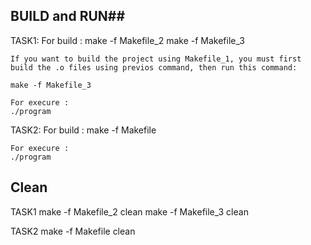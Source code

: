 
## BUILD and RUN##

TASK1:
	For build : 
	make -f Makefile_2
	make -f Makefile_3
	
	If you want to build the project using Makefile_1, you must first build the .o files using previos command, then run this command:
	
	make -f Makefile_3
	
	For execure :
	./program
	
TASK2: 
	For build :
	make -f Makefile
	
	For execure :
	./program
	
## Clean ##

TASK1
	make -f Makefile_2 clean
	make -f Makefile_3 clean

TASK2
	make -f Makefile clean
	
